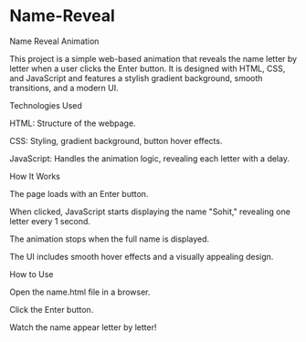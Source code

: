# Name-Reveal

Name Reveal Animation

This project is a simple web-based animation that reveals the name letter by letter when a user clicks the Enter button. It is designed with HTML, CSS, and JavaScript and features a stylish gradient background, smooth transitions, and a modern UI.

Technologies Used

HTML: Structure of the webpage.

CSS: Styling, gradient background, button hover effects.

JavaScript: Handles the animation logic, revealing each letter with a delay.

How It Works

The page loads with an Enter button.

When clicked, JavaScript starts displaying the name "Sohit," revealing one letter every 1 second.

The animation stops when the full name is displayed.

The UI includes smooth hover effects and a visually appealing design.

How to Use

Open the name.html file in a browser.

Click the Enter button.

Watch the name appear letter by letter!
